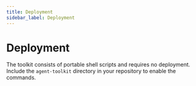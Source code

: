 ```yaml
---
title: Deployment
sidebar_label: Deployment
---
```


# Deployment

The toolkit consists of portable shell scripts and requires no deployment. Include the `agent-toolkit` directory in your repository to enable the commands.
